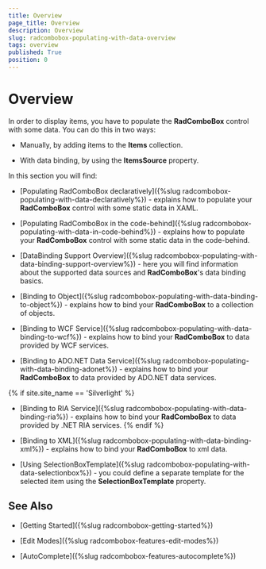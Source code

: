 ```yaml
---
title: Overview
page_title: Overview
description: Overview
slug: radcombobox-populating-with-data-overview
tags: overview
published: True
position: 0
---
```


# Overview

In order to display items, you have to populate the __RadComboBox__ control with some data. You can do this in two ways:

* Manually, by adding items to the __Items__ collection. 

* With data binding, by using the __ItemsSource__ property.

In this section you will find:

* [Populating RadComboBox declaratively]({%slug radcombobox-populating-with-data-declaratively%}) - explains how to populate your __RadComboBox__ control with some static data in XAML.

* [Populating RadComboBox in the code-behind]({%slug radcombobox-populating-with-data-in-code-behind%}) - explains how to populate your __RadComboBox__ control with some static data in the code-behind.

* [DataBinding Support Overview]({%slug radcombobox-populating-with-data-binding-support-overview%}) - here you will find information about the supported data sources and __RadComboBox__'s data binding basics.

* [Binding to Object]({%slug radcombobox-populating-with-data-binding-to-object%}) - explains how to bind your __RadComboBox__ to a collection of objects.

* [Binding to WCF Service]({%slug radcombobox-populating-with-data-binding-to-wcf%}) - explains how to bind your __RadComboBox__ to data provided by WCF services. 

* [Binding to ADO.NET Data Service]({%slug radcombobox-populating-with-data-binding-adonet%}) - explains how to bind your __RadComboBox__ to data provided by ADO.NET data services.

 {% if site.site_name == 'Silverlight' %}
* [Binding to RIA Service]({%slug radcombobox-populating-with-data-binding-ria%}) - explains how to bind your __RadComboBox__ to data provided by .NET RIA services. 
  {% endif %}

* [Binding to XML]({%slug radcombobox-populating-with-data-binding-xml%}) - explains how to bind your __RadComboBox__ to xml data.

* [Using SelectionBoxTemplate]({%slug radcombobox-populating-with-data-selectionbox%}) - you could define a separate template for the selected item using the __SelectionBoxTemplate__ property.

## See Also

 * [Getting Started]({%slug radcombobox-getting-started%})

 * [Edit Modes]({%slug radcombobox-features-edit-modes%})

 * [AutoComplete]({%slug radcombobox-features-autocomplete%})